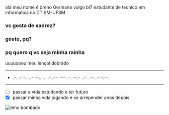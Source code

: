 olá meu nome é breno Germano  vulgo bl7 estudante de tecnico em informatica no CTISM-UFSM
### vc gosta de  xadrez?
### gosto, pq?
### pq quero q vc seja minha rainha
uuuuooou meu lençol dobrado   
***
 - .-. .- -.. ..- --.. .. ..- .--. --- .-. --.- ..- . --. .- -.-- 
***       
* [ ] passar a vida estudando e ter futuro
* [x] passar minha vida jogando e se arrepender anos depois

![emo bombado](https://i.redd.it/f9r43coaslz41.png)
